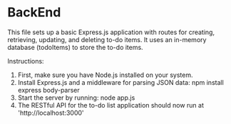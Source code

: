 # BackEnd
This file sets up a basic Express.js application with routes for creating, retrieving, updating, and deleting to-do items. It uses an in-memory database (todoItems) to store the to-do items.

Instructions:

1) First, make sure you have Node.js installed on your system.
2) Install Express.js and a middleware for parsing JSON data:
   npm install express body-parser
4) Start the server by running: node app.js
5) The RESTful API for the to-do list application should now run at 'http://localhost:3000'
